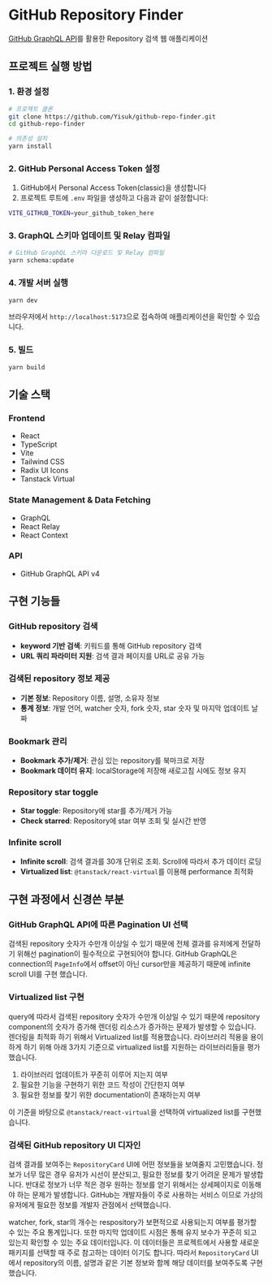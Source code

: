 # GitHub Repository Finder

[GitHub GraphQL API](https://docs.github.com/en/graphql)를 활용한 Repository 검색 웹 애플리케이션

## 프로젝트 실행 방법

### 1. 환경 설정

```bash
# 프로젝트 클론
git clone https://github.com/Yisuk/github-repo-finder.git
cd github-repo-finder

# 의존성 설치
yarn install
```

### 2. GitHub Personal Access Token 설정

1. GitHub에서 Personal Access Token(classic)을 생성합니다
2. 프로젝트 루트에 `.env` 파일을 생성하고 다음과 같이 설정합니다:

```bash
VITE_GITHUB_TOKEN=your_github_token_here
```

### 3. GraphQL 스키마 업데이트 및 Relay 컴파일

```bash
# GitHub GraphQL 스키마 다운로드 및 Relay 컴파일
yarn schema:update
```

### 4. 개발 서버 실행

```bash
yarn dev
```

브라우저에서 `http://localhost:5173`으로 접속하여 애플리케이션을 확인할 수 있습니다.

### 5. 빌드

```bash
yarn build
```

## 기술 스택

### Frontend

- React
- TypeScript
- Vite
- Tailwind CSS
- Radix UI Icons
- Tanstack Virtual

### State Management & Data Fetching

- GraphQL
- React Relay
- React Context

### API

- GitHub GraphQL API v4

## 구현 기능들

### GitHub repository 검색

- **keyword 기반 검색**: 키워드를 통해 GitHub repository 검색
- **URL 쿼리 파라미터 지원**: 검색 결과 페이지를 URL로 공유 가능

### 검색된 repository 정보 제공

- **기본 정보**: Repository 이름, 설명, 소유자 정보
- **통계 정보**: 개발 언어, watcher 숫자, fork 숫자, star 숫자 및 마지막 업데이트 날짜

### Bookmark 관리

- **Bookmark 추가/제거**: 관심 있는 repository를 북마크로 저장
- **Bookmark 데이터 유지**: localStorage에 저장해 새로고침 시에도 정보 유지

### Repository star toggle

- **Star toggle**: Repository에 star를 추가/제거 가능
- **Check starred**: Repository에 star 여부 조회 및 실시간 반영

### Infinite scroll

- **Infinite scroll**: 검색 결과를 30개 단위로 조회. Scroll에 따라서 추가 데이터 로딩
- **Virtualized list**: `@tanstack/react-virtual`를 이용해 performance 최적화

## 구현 과정에서 신경쓴 부분

### GitHub GraphQL API에 따른 Pagination UI 선택

검색된 repository 숫자가 수만개 이상일 수 있기 때문에 전체 결과를 유저에게 전달하기 위해선 pagination이 필수적으로 구현되어야 합니다. GitHub GraphQL은 connection의 `PageInfo`에서 offset이 아닌 cursor만을 제공하기 때문에 infinite scroll UI를 구현 했습니다.

### Virtualized list 구현

query에 따라서 검색된 repository 숫자가 수만개 이상일 수 있기 때문에 repository component의 숫자가 증가해 렌더링 리소스가 증가하는 문제가 발생할 수 있습니다. 렌더링을 최적화 하기 위해서 Virtualized list를 적용했습니다. 라이브러리 적용을 용이하게 하기 위해 아래 3가지 기준으로 virtualized list를 지원하는 라이브러리들을 평가했습니다.

1. 라이브러리 업데이트가 꾸준히 이루어 지는지 여부
2. 필요한 기능을 구현하기 위한 코드 작성이 간단한지 여부
3. 필요한 정보를 찾기 위한 documentation이 존재하는지 여부

이 기준을 바탕으로 `@tanstack/react-virtual`을 선택하여 virtualized list를 구현했습니다.

### 검색된 GitHub repository UI 디자인

검색 결과를 보여주는 `RepositoryCard` UI에 어떤 정보들을 보여줄지 고민했습니다. 정보가 너무 많은 경우 유저가 시선이 분산되고, 필요한 정보를 찾기 어려운 문제가 발생합니다. 반대로 정보가 너무 적은 경우 원하는 정보를 얻기 위해서는 상세페이지로 이동해야 하는 문제가 발생합니다. GitHub는 개발자들이 주로 사용하는 서비스 이므로 가상의 유저에게 필요한 정보를 개발자 관점에서 선택했습니다.

watcher, fork, star의 개수는 respository가 보편적으로 사용되는지 여부를 평가할 수 있는 주요 통계입니다. 또한 마지막 업데이트 시점은 통해 유지 보수가 꾸준히 되고 있는지 확인할 수 있는 주요 데이터입니다. 이 데이터들은 프로젝트에서 사용할 새로운 패키지를 선택할 때 주로 참고하는 데이터 이기도 합니다. 따라서 `RepositoryCard` UI에서 repository의 이름, 설명과 같은 기본 정보와 함께 해당 데이터를 보여주도록 구현했습니다.
